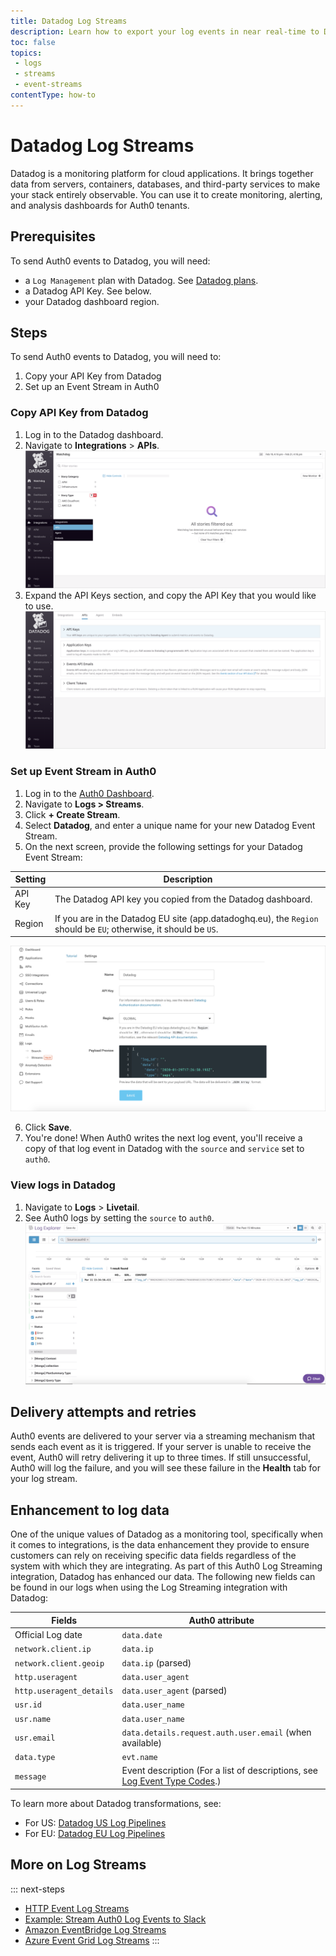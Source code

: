 ```yaml
---
title: Datadog Log Streams
description: Learn how to export your log events in near real-time to Datadog.
toc: false
topics:
 - logs
 - streams
 - event-streams
contentType: how-to
---
```


# Datadog Log Streams

Datadog is a monitoring platform for cloud applications. It brings together data from servers, containers, databases, and third-party services to make your stack entirely observable. You can use it to create monitoring, alerting, and analysis dashboards for Auth0 tenants.

## Prerequisites

To send Auth0 events to Datadog, you will need:

* a `Log Management` plan with Datadog. See [Datadog plans](https://www.datadoghq.com/pricing/).
* a Datadog API Key. See below.
* your Datadog dashboard region.

## Steps

To send Auth0 events to Datadog, you will need to:

1. Copy your API Key from Datadog
2. Set up an Event Stream in Auth0

### Copy API Key from Datadog

1. Log in to the Datadog dashboard.
2. Navigate to **Integrations** > **APIs**.
![Integrations Dashboard](/media/articles/logs/datadog/tutorial-1.png)
3. Expand the API Keys section, and copy the API Key that you would like to use.
![API Keys Section](/media/articles/logs/datadog/tutorial-2.png)

### Set up Event Stream in Auth0

1. Log in to the [Auth0 Dashboard](${manage_url}).
2. Navigate to **Logs > Streams**.
3. Click **+ Create Stream**.
4. Select **Datadog**, and enter a unique name for your new Datadog Event Stream.
5. On the next screen, provide the following settings for your Datadog Event Stream:

| Setting | Description |
|---------|-------------|
| API Key | The Datadog API key you copied from the Datadog dashboard. |
| Region  | If you are in the Datadog EU site (app.datadoghq.eu), the `Region` should be `EU`; otherwise, it should be `US`. |

![Datadog Settings Form](/media/articles/logs/datadog/tutorial-3.png)

6. Click **Save**.
7. You're done! When Auth0 writes the next log event, you'll receive a copy of that log event in Datadog with the `source` and `service` set to `auth0`.

### View logs in Datadog

1. Navigate to **Logs** > **Livetail**.
2. See Auth0 logs by setting the `source` to `auth0`.
![Datadog Logs Dashboard](/media/articles/logs/datadog/tutorial-4.png)

## Delivery attempts and retries

Auth0 events are delivered to your server via a streaming mechanism that sends each event as it is triggered. If your server is unable to receive the event, Auth0 will retry delivering it up to three times. If still unsuccessful, Auth0 will log the failure, and you will see these failure in the **Health** tab for your log stream.

## Enhancement to log data

One of the unique values of Datadog as a monitoring tool, specifically when it comes to integrations, is the data enhancement they provide to ensure customers can rely on receiving specific data fields regardless of the system with which they are integrating. As part of this Auth0 Log Streaming integration, Datadog has enhanced our data. The following new fields can be found in our logs when using the Log Streaming integration with Datadog:

| Fields | Auth0 attribute |
|---------|-------------|
| Official Log date | `data.date` |
| `network.client.ip` | `data.ip` |
| `network.client.geoip` |	`data.ip` (parsed) |
| `http.useragent` |	`data.user_agent` |
| `http.useragent_details` |	`data.user_agent` (parsed) |
| `usr.id` |	`data.user_name` |
| `usr.name` |	`data.user_name` |
| `usr.email` |	`data.details.request.auth.user.email` (when available) |
| `data.type` | `evt.name` |
| `message` |	Event description (For a list of descriptions, see [Log Event Type Codes](/logs/references/log-event-type-codes).) |

To learn more about Datadog transformations, see:

* For US: [Datadog US Log Pipelines](https://app.datadoghq.com/logs/pipelines)
* For EU: [Datadog EU Log Pipelines](https://app.datadoghq.EU/logs/pipelines)

## More on Log Streams

::: next-steps
* [HTTP Event Log Streams](/logs/streams/http-event)
* [Example: Stream Auth0 Log Events to Slack](/logs/streams/http-event-to-slack)
* [Amazon EventBridge Log Streams](/logs/streams/amazon-eventbridge)
* [Azure Event Grid Log Streams](/logs/streams/azure-event-grid)
:::
